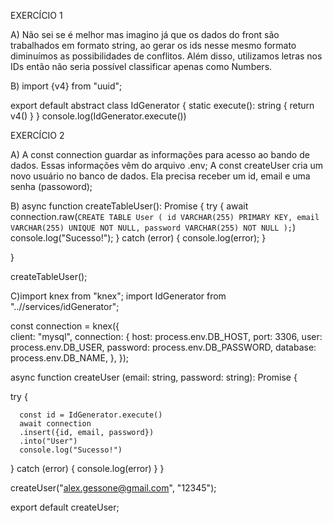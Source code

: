 

EXERCÍCIO 1

A)
Não sei se é melhor mas imagino já que os dados do front são trabalhados em formato string, ao gerar os ids nesse mesmo formato diminuímos as possibilidades de conflitos. Além disso, utilizamos letras nos IDs então não seria possível classificar apenas como Numbers.

B)
import {v4} from "uuid";

export default abstract class IdGenerator {
    static execute(): string {
        return v4()
    }
}
console.log(IdGenerator.execute())

EXERCÍCIO 2

A)
A const connection guardar as informações para acesso ao bando de dados. Essas informações vêm do arquivo .env;
A const createUser cria um novo usuário no banco de dados. Ela precisa receber um id, email e uma senha (passoword);

B)
async function createTableUser(): Promise<void> {
  try {
    await connection.raw(`
      CREATE TABLE User (
      id VARCHAR(255) PRIMARY KEY,
      email VARCHAR(255) UNIQUE NOT NULL,
      password VARCHAR(255) NOT NULL
  );
    `)
    console.log("Sucesso!");
  } catch (error) {
    console.log(error);
  }

}

createTableUser();

C)import knex from "knex";
import IdGenerator from "..//services/idGenerator";


const connection = knex({   
  client: "mysql",
  connection: {
    host: process.env.DB_HOST,
    port: 3306,
    user: process.env.DB_USER,
    password: process.env.DB_PASSWORD,
    database: process.env.DB_NAME,
  },
});



async function createUser (email: string, password: string): Promise<void> {

  try {
      
      const id = IdGenerator.execute()
      await connection
      .insert({id, email, password})
      .into("User")
      console.log("Sucesso!")
  } catch (error) {
      console.log(error)
  }
}

createUser("alex.gessone@gmail.com", "12345");

export default createUser;

